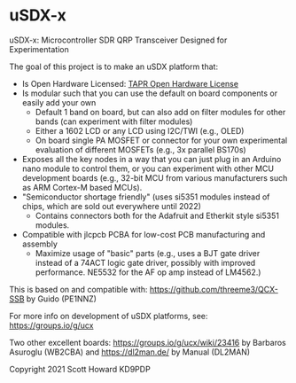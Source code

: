 # uSDX-x
uSDX-x: Microcontroller SDR QRP Transceiver Designed for Experimentation

The goal of this project is to make an uSDX platform that:
* Is Open Hardware Licensed: [TAPR Open Hardware License](https://tapr.org/the-tapr-open-hardware-license/)
* Is modular such that you can use the default on board components or easily add your own
  * Default 1 band on board, but can also add on filter modules for other bands (can experiment with filter modules)
  * Either a 1602 LCD or any LCD using I2C/TWI (e.g., OLED)
  * On board single PA MOSFET or connector for your own experimental evaluation of different MOSFETs (e.g., 3x parallel BS170s)
* Exposes all the key nodes in a way that you can just plug in an Arduino nano module to control them, or you can experiment with other MCU development boards (e.g., 32-bit MCU from various manufacturers such as ARM Cortex-M based MCUs).
* "Semiconductor shortage friendly" (uses si5351 modules instead of chips, which are sold out everywhere until 2022)
  * Contains connectors both for the Adafruit and Etherkit style si5351 modules.
* Compatible with jlcpcb PCBA for low-cost PCB manufacturing and assembly
  * Maximize usage of "basic" parts (e.g., uses a BJT gate driver instead of a 74ACT logic gate driver, possibly with improved performance. NE5532 for the AF op amp instead of LM4562.)

This is based on and compatible with:
https://github.com/threeme3/QCX-SSB
by Guido (PE1NNZ)

For more info on development of uSDX platforms, see: https://groups.io/g/ucx

Two other excellent boards:
https://groups.io/g/ucx/wiki/23416 by Barbaros Asuroglu (WB2CBA)
and
https://dl2man.de/ by Manual (DL2MAN)


Copyright 2021
Scott Howard KD9PDP
